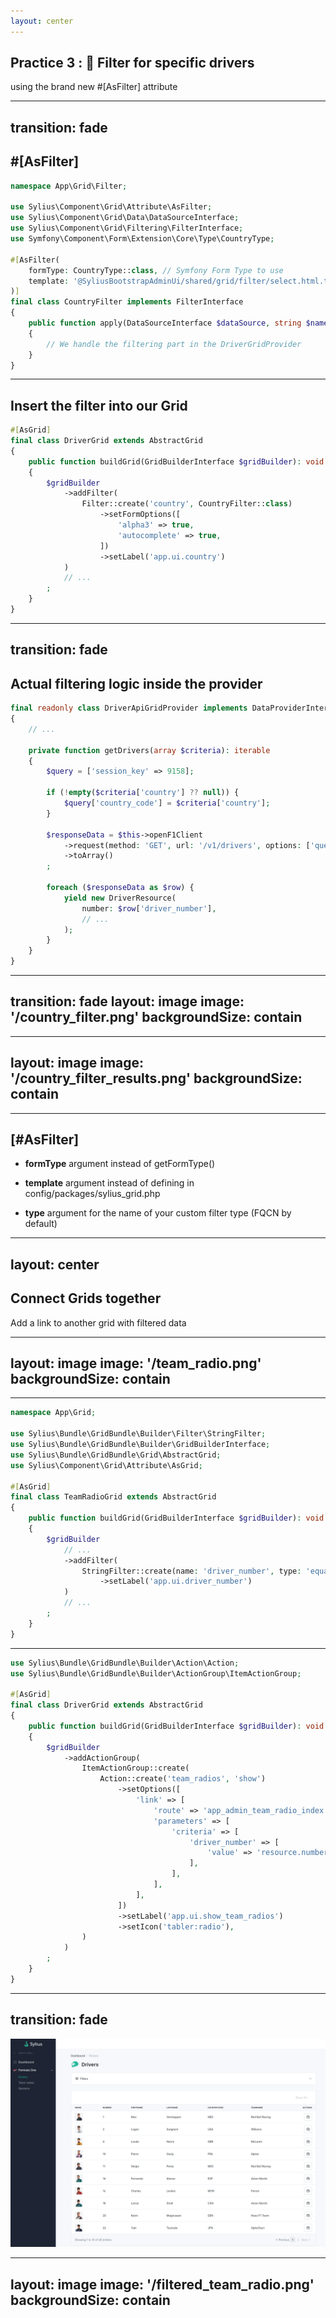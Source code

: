 ```yaml
---
layout: center
---
```


## Practice 3 : 🔎 Filter for specific drivers

using the brand new #[AsFilter] attribute

---
transition: fade
---


## #[AsFilter]
```php {all|8,3|9,6|10|12-18,5|all}
namespace App\Grid\Filter;

use Sylius\Component\Grid\Attribute\AsFilter;
use Sylius\Component\Grid\Data\DataSourceInterface;
use Sylius\Component\Grid\Filtering\FilterInterface;
use Symfony\Component\Form\Extension\Core\Type\CountryType;

#[AsFilter(
    formType: CountryType::class, // Symfony Form Type to use
    template: '@SyliusBootstrapAdminUi/shared/grid/filter/select.html.twig', // The Twig template
)]
final class CountryFilter implements FilterInterface
{
    public function apply(DataSourceInterface $dataSource, string $name, $data, array $options): void
    {
        // We handle the filtering part in the DriverGridProvider
    }
}
```

<!--
Custom grid data provider, la logique de filtrage pourra être appliquée dans le provider.
* Définition du filtre
* Le Form Type Symfony associé
* Le template à utiliser
-->

---

## Insert the filter into our Grid

```php {all|7,14|8-12|all}
#[AsGrid]
final class DriverGrid extends AbstractGrid
{
    public function buildGrid(GridBuilderInterface $gridBuilder): void
    {
        $gridBuilder
            ->addFilter(
                Filter::create('country', CountryFilter::class)
                    ->setFormOptions([
                        'alpha3' => true,
                        'autocomplete' => true,
                    ])
                    ->setLabel('app.ui.country')
            )
            // ...
        ;
    }
}

```

<!-- 
Country filter venant de Symfony
-->

---
transition: fade
---

## Actual filtering logic inside the provider

```php {all|9-11|14|19-22|all}
final readonly class DriverApiGridProvider implements DataProviderInterface
{
    // ...

    private function getDrivers(array $criteria): iterable
    {
        $query = ['session_key' => 9158];
    
        if (!empty($criteria['country'] ?? null)) {
            $query['country_code'] = $criteria['country'];
        }
    
        $responseData = $this->openF1Client
            ->request(method: 'GET', url: '/v1/drivers', options: ['query' => $query])
            ->toArray()
        ;

        foreach ($responseData as $row) {
            yield new DriverResource(
                number: $row['driver_number'],
                // ...
            );
        }
    }
}
```

---
transition: fade
layout: image
image: '/country_filter.png'
backgroundSize: contain
---

---
layout: image
image: '/country_filter_results.png'
backgroundSize: contain
---

---

## [#AsFilter]


<v-clicks>

* **formType** argument instead of getFormType()

* **template** argument instead of defining in config/packages/sylius_grid.php

* **type** argument for the name of your custom filter type (FQCN by default)

</v-clicks>

<!-- 

**Template**

Avant, il fallait définir le template du filter dans la configuration du bundle.

**Type**

La confusion possible entre le type et le formType disparait.
Le type étant défini automatiquement avec le FQCN, on n'a plus à s'en préoccuper.

-->

---
layout: center
---

## Connect Grids together
Add a link to another grid with filtered data

---
layout: image
image: '/team_radio.png'
backgroundSize: contain
---

---

```php
namespace App\Grid;

use Sylius\Bundle\GridBundle\Builder\Filter\StringFilter;
use Sylius\Bundle\GridBundle\Builder\GridBuilderInterface;
use Sylius\Bundle\GridBundle\Grid\AbstractGrid;
use Sylius\Component\Grid\Attribute\AsGrid;

#[AsGrid]
final class TeamRadioGrid extends AbstractGrid
{
    public function buildGrid(GridBuilderInterface $gridBuilder): void
    {
        $gridBuilder
            // ...
            ->addFilter(
                StringFilter::create(name: 'driver_number', type: 'equal')
                    ->setLabel('app.ui.driver_number')
            )
            // ...
        ;
    }
}
```

---

```php {all|11,2|12,1|13-24}
use Sylius\Bundle\GridBundle\Builder\Action\Action;
use Sylius\Bundle\GridBundle\Builder\ActionGroup\ItemActionGroup;

#[AsGrid]
final class DriverGrid extends AbstractGrid
{
    public function buildGrid(GridBuilderInterface $gridBuilder): void
    {
        $gridBuilder
            ->addActionGroup(
                ItemActionGroup::create(
                    Action::create('team_radios', 'show')
                        ->setOptions([
                            'link' => [
                                'route' => 'app_admin_team_radio_index',
                                'parameters' => [
                                    'criteria' => [
                                        'driver_number' => [
                                            'value' => 'resource.number', // driverResource->number
                                        ],
                                    ],
                                ],
                            ],
                        ])
                        ->setLabel('app.ui.show_team_radios')
                        ->setIcon('tabler:radio'),
                )
            )
        ;
    }
}
```

---
transition: fade
---

<div class="relative w-full">
  <img src="/driver_with_linked_action.png" class="w-full" />

  <div
    class="absolute border-4 border-red-500 rounded-full w-16 h-32"
    style="top: 35%; left: 91%;"
    v-click
  ></div>
</div>

---
layout: image
image: '/filtered_team_radio.png'
backgroundSize: contain
---

<!-- Grille préfiltrée -->

